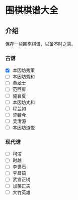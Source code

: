 # 围棋棋谱大全

## 介绍

保存一些围棋棋谱，以备不时之需。

### 古谱

- [x] 本因坊秀策
- [ ] 本因坊秀和
- [ ] 黄龙士
- [ ] 范西屏
- [ ] 施襄夏
- [ ] 本因坊丈和
- [ ] 程兰如
- [ ] 梁魏今
- [ ] 吴清源
- [ ] 本因坊道悦

### 现代谱

- [ ] 柯洁
- [ ] 时越
- [ ] 李世石
- [ ] 李昌镐
- [ ] 武宫正树
- [ ] 加藤正夫
- [ ] 大竹英雄